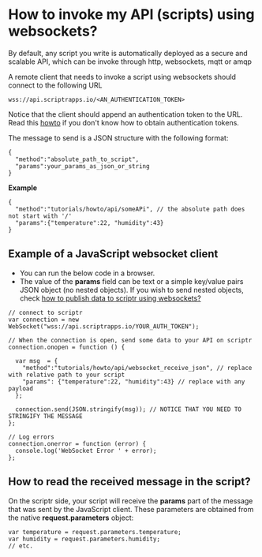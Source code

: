 # How to invoke my API (scripts) using websockets?

By default, any script you write is automatically deployed as a secure and scalable API, which can be invoke through http, websockets, mqtt or amqp

A remote client that needs to invoke a script using websockets should connect to the following URL

```
wss://api.scriptrapps.io/<AN_AUTHENTICATION_TOKEN> 
```

Notice that the client should append an authentication token to the URL. Read this [howto](https://github.com/scriptrdotio/howto/blob/master/api/obtain_auth_token.md) if you don't know how to obtain authentication tokens.

The message to send is a JSON structure with the following format:

```
{
  "method":"absolute_path_to_script",
  "params":your_params_as_json_or_string
}
```

**Example**

```
{
  "method":"tutorials/howto/api/someAPi", // the absolute path does not start with '/'
  "params":{"temperature":22, "humidity":43}
}
```

## Example of a JavaScript websocket client

- You can run the below code in a browser.
- The value of the **params** field can be text or a simple key/value pairs JSON object (no nested objects). If you wish to send nested objects, check [how to publish data to scriptr using websockets?](https://github.com/scriptrdotio/howto/blob/master/publish_subscribe/publish_ws.md)

```
// connect to scriptr
var connection = new WebSocket("wss://api.scriptrapps.io/YOUR_AUTH_TOKEN");

// When the connection is open, send some data to your API on scriptr
connection.onopen = function () {
  
  var msg  = {
    "method":"tutorials/howto/api/websocket_receive_json", // replace with relative path to your script
    "params": {"temperature":22, "humidity":43} // replace with any payload
  };
  
  connection.send(JSON.stringify(msg)); // NOTICE THAT YOU NEED TO STRINGIFY THE MESSAGE
};

// Log errors
connection.onerror = function (error) {
  console.log('WebSocket Error ' + error);
};
```

## How to read the received message in the script?

On the scriptr side, your script will receive the **params** part of the message that was sent by the JavaScript client.
These parameters are obtained from the native **request.parameters** object:

```
var temperature = request.parameters.temperature;
var humidity = request.parameters.humidity;
// etc.
```
